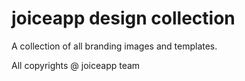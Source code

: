 # joiceapp design collection
A collection of all branding images and templates.

All copyrights @ joiceapp team